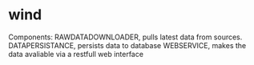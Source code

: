 # wind

Components:
RAWDATADOWNLOADER, pulls latest data from sources.
DATAPERSISTANCE, persists data to database
WEBSERVICE, makes the data avaliable via a restfull web interface
